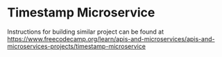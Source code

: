 # Timestamp Microservice

Instructions for building similar project can be found at https://www.freecodecamp.org/learn/apis-and-microservices/apis-and-microservices-projects/timestamp-microservice
